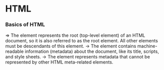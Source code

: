 # HTML

### Basics of HTML

<html> => The <html> element represents the root (top-level element) of an HTML document, so it is also referred to as the root element. All other elements must be descendants of this element.
<head> -> The <head> element contains machine-readable information (metadata) about the document, like its title, scripts, and style sheets.
<meta> -> The <meta> element represents metadata that cannot be represented by other HTML meta-related elements.
<title> -> The <title> element defines the document's title that is shown in a browser's title bar or a page's tab.
<body> -> The <body> element represents the content of an HTML document. There can be only one <body> element in a document.

```html
<!DOCTYPE html>  <!-- Defines HTML version(HTML5) -->
<html lang="en">  <!-- Parent of all HTML tags / Root element | lang -> used for defining language of HTML file -->
<head>  <!-- Parent element of all meta deta tags  -->
    <meta charset="UTF-8">
    <meta name="viewport" content="width=device-width, initial-scale=1.0">
    <title>Document</title>  <!-- Defines title of the website -->
</head>
<body>  <!-- Parent of all content tags -->
    <h1>Hello World!</h1>  <!-- Heading tag -->
</body>
</html>
```
